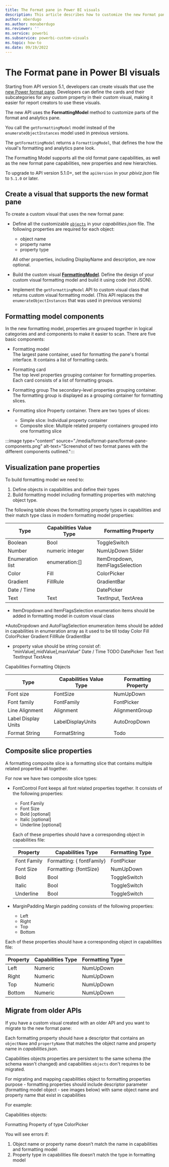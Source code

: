 ```yaml
---
title: The Format pane in Power BI visuals
description: This article describes how to customize the new Format pane in Power BI visuals.
author: mberdugo
ms.author: monaberdugo
ms.reviewer: ''
ms.service: powerbi
ms.subservice: powerbi-custom-visuals
ms.topic: how-to
ms.date: 09/19/2022
---
```


# The Format pane in Power BI visuals

Starting from API version 5.1, developers can create visuals that use the [new Power format pane](../../fundamentals/desktop-format-pane.md). Developers can define the cards and their subcategories for any custom property in their custom visual, making it easier for report creators to use these visuals.

The new API uses the **FormattingModel** method to customize parts of the format and analytics pane.

You call the `getFormattingModel` model instead of the `enumerateObjectInstances` model used in previous versions.

The `getFormattingModel` returns a `FormattingModel`, that defines the how the visual's formatting and analytics pane look.

The Formatting Model supports all the old format pane capabilities, as well as the new format pane capabilities, new properties and new hierarchies.

To upgrade to API version 5.1.0+, set the `apiVersion` in your *pbiviz.json* file to `5.1.0` or later.

## Create a visual that supports the new format pane

To create a custom visual that uses the new format pane:

* Define all the customizable [`objects`](./objects-properties.md) in your *capabilities.json* file.
  The following properties are required for each object:

  * object name
  * property name
  * property type
  
  All other properties, including DisplayName and description, are now optional.

* Build the custom visual [**FormattingModel**](#formatting-model).
  Define the design of your custom visual formatting model and build it using code (not JSON).

* Implement the `getFormattingModel` API to custom visual class that returns custom visual formatting model. (This API replaces the `enumerateObjectInstances` that was used in previous versions)

## Formatting model components

In the new formatting model, properties are grouped together in logical categories and and components to make it easier to scan. There are five basic components:

* Formatting model  
  The largest pane container, used for formatting the pane's frontal interface. It contains a list of formatting cards.

* Formatting card  
  The top level properties grouping container for formatting properties. Each card consists of a list of formatting groups.

* Formatting group
  The secondary-level properties grouping container. The formatting group is displayed as a grouping container for formatting slices.

* Formatting slice
  Property container. There are two types of slices:
  
  * Simple slice: Individual property container
  * Composite slice: Multiple related property containers grouped into one formatting slice

:::image type="content" source="./media/format-pane/format-pane-components.png" alt-text="Screenshot of two format panes with the different components outlined.":::

## Visualization pane properties

To build formatting model we need to:
1.	Define objects in capabilities and define their types
2.	Build formatting model including formatting properties with matching object type.

The following table shows the formatting property types in capabilities and their match type class in modern formatting model properties:

| Type             | Capabilities Value Type | Formatting Property  |
|------------------|-------------------------|----------------------|
| Boolean          | Bool                    | ToggleSwitch         |
| Number           |  numeric integer        | NumUpDown Slider     |
| Enumeration list | enumeration:[]          | ItemDropdown, ItemFlagsSelection        |
| Color            | Fill                    | ColorPicker          |
| Gradient         | FillRule                | GradientBar          |
| Date / Time      |                         | DatePicker           |
| Text             | Text                    | TextInput, TextArea  |


* ItemDropdown and ItemFlagsSelection enumeration items should be added in formatting model in custom visual class

*AutoDropdown and AutoFlagSelection enumeration items should be added in capabilities in enumeration array as it used to be till today
Color	Fill 	ColorPicker
Gradient 	FillRule	GradientBar
* property value should be string consist of:
“minValue[,midValue],maxValue”
Date / Time	TODO	DatePicker
Text	Text	TextInput
TextArea

Capabilities Formatting Objects

| Type                | Capabilities Value Type | Formatting Property |
|---------------------|-------------------------|---------------------|
| Font size           | FontSize                | NumUpDown           |
| Font family         | FontFamily              | FontPicker          |
| Line Alignment      | Alignment               | AlignmentGroup      |
| Label Display Units | LabelDisplayUnits       | AutoDropDown        |
| Format String       | FormatString            | Todo                |

## Composite slice properties

A formatting composite slice is a formatting slice that contains multiple related properties all together.

For now we have two composite slice types:

* FontControl
  Font keeps all font related properties together. It consists of the following properties:
  
  * Font Family
  * Font Size
  * Bold [optional]
  * Italic [optional]
  * Underline [optional]

  Each of these properties should have a corresponding object in capabilities file:

  | Property    | Capabilities Type         | Formatting Type  |
  |-------------|---------------------------|------------------|
  | Font Family | Formatting: { fontFamily} | FontPicker       |
  | Font Size   | Formatting: {fontSize}    | NumUpDown        |
  | Bold        | Bool                      | ToggleSwitch     |
  | Italic      | Bool                      | ToggleSwitch     |
  | Underline   | Bool                      | ToggleSwitch     |

* MarginPadding
  Margin padding consists of the following properties:
  
  * Left
  * Right
  * Top
  * Bottom

 Each of these properties should have a corresponding object in capabilities file:

  | Property    | Capabilities Type         | Formatting Type  |
  |-------------|---------------------------|------------------|
  | Left        | Numeric                   | NumUpDown        |
  | Right       | Numeric                   | NumUpDown        |
  | Top         | Numeric                   | NumUpDown        |
  | Bottom      | Numeric                   | NumUpDown        |
  
## Migrate from older APIs

If you have a custom visual created with an older API and you want to migrate to the new format pane:

Each formatting property should have a descriptor that contains an `objectName` and `propertyName` that matches the object name and property name in *capabilities.json*.

Capabilities objects properties are persistent to the same schema (the schema wasn't changed) and capabilities `objects` don't requires to be migrated.

For migrating and mapping capabilities object to formatting properties purpose - formatting properties should include descriptor parameter (formatting model object - see images below) with same object name and property name that exist in capabilities

For example:

Capabilities objects:

Formatting Property of type ColorPicker

You will see errors if:

1. Object name or property name doesn’t match the name in capabilities and formatting model
2. Property type in capabilities file doesn’t match the type in formatting model